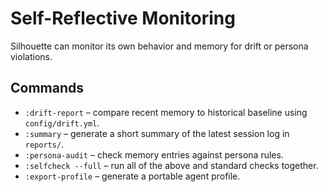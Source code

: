 # Self-Reflective Monitoring

Silhouette can monitor its own behavior and memory for drift or persona violations.

## Commands
- `:drift-report` – compare recent memory to historical baseline using `config/drift.yml`.
- `:summary` – generate a short summary of the latest session log in `reports/`.
- `:persona-audit` – check memory entries against persona rules.
- `:selfcheck --full` – run all of the above and standard checks together.
- `:export-profile` – generate a portable agent profile.

